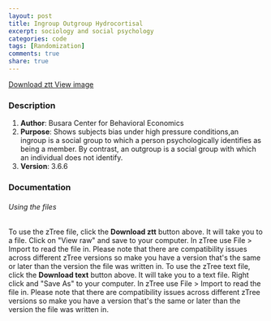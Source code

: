 ```yaml
---
layout: post
title: Ingroup Outgroup Hydrocortisal
excerpt: sociology and social psychology
categories: code
tags: [Randomization]
comments: true
share: true
---
```



<div class="btn-group">
 <a href="https://github.com/busaracenter/ztree/tree/master/_site/CodeSnippets/HabitsofVirtue" class="btn">Download ztt </a>
 <a href="https://github.com/busaracenter/ztree/blob/master/_site/images/CPRScreenNoRules.png" class="btn">View image</a>
</div>



### Description

1. **Author**: Busara Center for Behavioral Economics 
2. **Purpose**: Shows subjects bias under high pressure conditions,an ingroup is a social group to which a person psychologically identifies as being a member. By contrast, an outgroup is a social group with which an individual does not identify.
3. **Version**: 3.6.6


### Documentation

###### Using the files

To use the zTree file, click the **Download ztt** button above. It will take you to a file. Click on "View raw" and save to your computer. In zTree use File > Import to read the file in. Please note that there are compatibility issues across different zTree versions so make you have a version that's the same or later than the version the file was written in.
To use the zTree text file, click the **Download text** button above. It will take you to a text file. Right click and "Save As" to your computer. In zTree use File > Import to read the file in. Please note that there are compatibility issues across different zTree versions so make you have a version that's the same or later than the version the file was written in.



